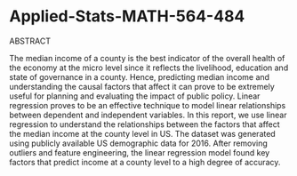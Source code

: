 # Applied-Stats-MATH-564-484

ABSTRACT

The median income of a county is the best indicator of the overall health of the economy at the micro level since it reflects the 
livelihood, education and state of governance in a county. Hence, predicting median income and understanding the causal factors 
that affect it can prove to be extremely useful for planning and evaluating the impact of public policy. Linear regression proves 
to be an effective technique to model linear relationships between dependent and independent variables. In this report, we use linear 
regression to understand the relationships between the factors that affect the median income at the county level in US. The dataset was 
generated using publicly available US demographic data for 2016. After removing outliers and feature engineering, the linear regression
model found key factors that predict income at a county level to a high degree of accuracy.



